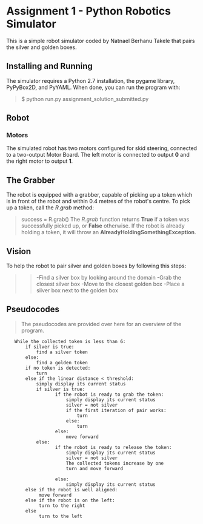Assignment 1 - Python Robotics Simulator
==========================================
This is a simple robot simulator coded by Natnael Berhanu Takele that pairs the silver and golden boxes.

Installing and Running
------------------------
The simulator requires a Python 2.7 installation, the pygame library, PyPyBox2D, and PyYAML.
When done, you can run the program with:
>$ python run.py assignment_solution_submitted.py

Robot 
------------
### Motors
The simulated robot has two motors configured for skid steering, connected to a two-output Motor Board. The left motor is connected to output **0** and the right motor to output **1**.

## The Grabber
The robot is equipped with a grabber, capable of picking up a token which is in front of the robot and within 0.4 metres of the robot's centre. To pick up a token, call the *R.grab* method:
>success = R.grab()
The *R.grab* function returns **True** if a token was successfully picked up, or **False** otherwise. If the robot is already holding a token, it will throw an **AlreadyHoldingSomethingException**.

## Vision
To help the robot to pair silver and golden boxes by following this steps:  
>>-Find a silver box by looking around the domain
>>-Grab the closest silver box
>>-Move to the closest golden box
>>-Place a silver box next to the golden box



## Pseudocodes
>The pseudocodes are provided over here for an overview of the program.



       While the collected token is less than 6:
           if silver is true:
               find a silver token
           else:
               find a golden token
           if no token is detected:
               turn 
           else if the linear distance < threshold:
               simply display its current status
               if silver is true:
                      if the robot is ready to grab the token:
                          simply display its current status
                          silver = not silver
                          if the first iteration of pair works:
                              turn
                          else:
                              turn
                      else:
                          move forward 
               else:
                      if the robot is ready to release the token:
                          simply display its current status
                          silver = not silver
                          The collected tokens increase by one
                          turn and move forward

                      else:
                          simply display its current status 
           else if the robot is well aligned:
                move forward
           else if the robot is on the left:
                turn to the right
           else
                turn to the left
    
               
          
